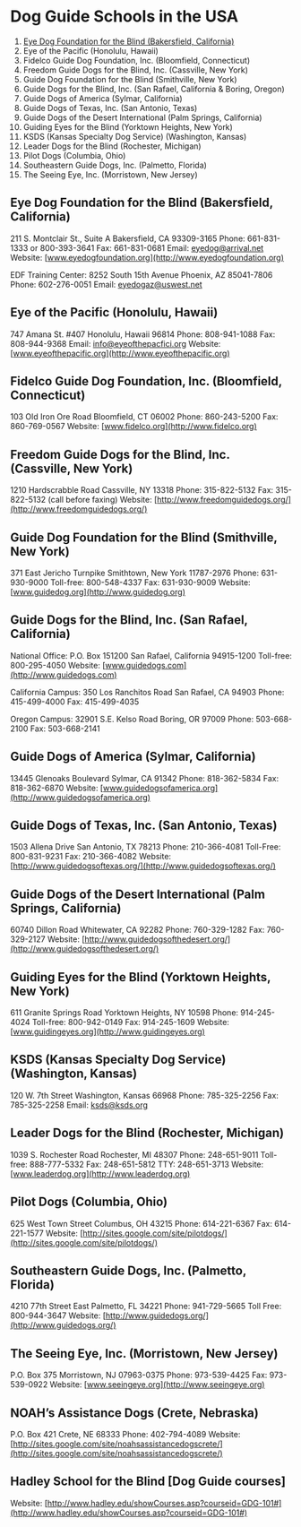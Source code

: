 # Dog Guide Schools in the USA

1. [Eye Dog Foundation for the Blind (Bakersfield, California)](#eye-dog-foundation-for-the-blind-bakersfield-california)
2. Eye of the Pacific (Honolulu, Hawaii)
3. Fidelco Guide Dog Foundation, Inc. (Bloomfield, Connecticut)
4. Freedom Guide Dogs for the Blind, Inc. (Cassville, New York)
5. Guide Dog Foundation for the Blind (Smithville, New York)
6. Guide Dogs for the Blind, Inc. (San Rafael, California & Boring, Oregon)
7. Guide Dogs of America (Sylmar, California)
8. Guide Dogs of Texas, Inc. (San Antonio, Texas)
9. Guide Dogs of the Desert International (Palm Springs, California)
10. Guiding Eyes for the Blind (Yorktown Heights, New York)
11. KSDS (Kansas Specialty Dog Service) (Washington, Kansas)
12. Leader Dogs for the Blind (Rochester, Michigan)
13. Pilot Dogs (Columbia, Ohio)
14. Southeastern Guide Dogs, Inc. (Palmetto, Florida)
15. The Seeing Eye, Inc. (Morristown, New Jersey)


## Eye Dog Foundation for the Blind (Bakersfield, California)

211 S. Montclair St., Suite A
Bakersfield, CA  93309-3165
Phone: 661-831-1333 or 800-393-3641
Fax: 661-831-0681
Email: [eyedog@arrival.net](mailto:eyedog@arrival.net)
Website: [www.eyedogfoundation.org](http://www.eyedogfoundation.org)

EDF Training Center: 
8252 South 15th Avenue
Phoenix, AZ  85041-7806 
Phone: 602-276-0051 
Email: [eyedogaz@uswest.net](mailto:eyedogaz@uswest.net)

## Eye of the Pacific (Honolulu, Hawaii)

747 Amana St. #407
Honolulu, Hawaii  96814
Phone: 808-941-1088
Fax: 808-944-9368
Email: [info@eyeofthepacfici.org](mailto:info@eyeofthepacfici.org)
Website: [www.eyeofthepacific.org](http://www.eyeofthepacific.org)

## Fidelco Guide Dog Foundation, Inc. (Bloomfield, Connecticut)

103 Old Iron Ore Road
Bloomfield, CT 06002
Phone: 860-243-5200
Fax: 860-769-0567
Website: [www.fidelco.org](http://www.fidelco.org)

## Freedom Guide Dogs for the Blind, Inc. (Cassville, New York)

1210 Hardscrabble Road
Cassville, NY 13318
Phone: 315-822-5132
Fax: 315-822-5132 (call before faxing)
Website: [http://www.freedomguidedogs.org/](http://www.freedomguidedogs.org/)

## Guide Dog Foundation for the Blind (Smithville, New York)

371 East Jericho Turnpike
Smithtown, New York 11787-2976
Phone: 631-930-9000
Toll-free: 800-548-4337
Fax: 631-930-9009
Website: [www.guidedog.org](http://www.guidedog.org)

## Guide Dogs for the Blind, Inc. (San Rafael, California)

National Office:
P.O. Box 151200
San Rafael, California 94915-1200
Toll-free: 800-295-4050
Website: [www.guidedogs.com](http://www.guidedogs.com)

California Campus:
350 Los Ranchitos Road
San Rafael, CA 94903
Phone: 415-499-4000
Fax: 415-499-4035

Oregon Campus:
32901 S.E. Kelso Road
Boring, OR 97009
Phone: 503-668-2100
Fax: 503-668-2141

## Guide Dogs of America (Sylmar, California)

13445 Glenoaks Boulevard
Sylmar, CA 91342
Phone: 818-362-5834
Fax: 818-362-6870
Website: [www.guidedogsofamerica.org](http://www.guidedogsofamerica.org)

## Guide Dogs of Texas, Inc. (San Antonio, Texas)

1503 Allena Drive
San Antonio, TX 78213
Phone: 210-366-4081 
Toll-Free: 800-831-9231
Fax: 210-366-4082
Website: [http://www.guidedogsoftexas.org/](http://www.guidedogsoftexas.org/)

## Guide Dogs of the Desert International (Palm Springs, California)

60740 Dillon Road
Whitewater, CA 92282
Phone: 760-329-1282
Fax: 760-329-2127
Website: [http://www.guidedogsofthedesert.org/](http://www.guidedogsofthedesert.org/)

## Guiding Eyes for the Blind (Yorktown Heights, New York)

611 Granite Springs Road
Yorktown Heights, NY 10598
Phone: 914-245-4024
Toll-free: 800-942-0149
Fax: 914-245-1609
Website: [www.guidingeyes.org](http://www.guidingeyes.org)

## KSDS (Kansas Specialty Dog Service) (Washington, Kansas)

120 W. 7th Street
Washington, Kansas  66968
Phone: 785-325-2256
Fax: 785-325-2258
Email: [ksds@ksds.org](mailto:ksds@ksds.org)

## Leader Dogs for the Blind (Rochester, Michigan)

1039 S. Rochester Road
Rochester, MI 48307
Phone: 248-651-9011
Toll-free: 888-777-5332
Fax: 248-651-5812
TTY: 248-651-3713
Website: [www.leaderdog.org](http://www.leaderdog.org)

## Pilot Dogs (Columbia, Ohio)

625 West Town Street
Columbus, OH 43215
Phone: 614-221-6367
Fax: 614-221-1577
Website: [http://sites.google.com/site/pilotdogs/](http://sites.google.com/site/pilotdogs/)

## Southeastern Guide Dogs, Inc. (Palmetto, Florida)

4210 77th Street East
Palmetto, FL 34221
Phone: 941-729-5665 
Toll Free: 800-944-3647
Website: [http://www.guidedogs.org/](http://www.guidedogs.org/)

## The Seeing Eye, Inc. (Morristown, New Jersey)

P.O. Box 375
Morristown, NJ 07963-0375
Phone: 973-539-4425
Fax: 973-539-0922
Website: [www.seeingeye.org](http://www.seeingeye.org)

## NOAH’s Assistance Dogs (Crete, Nebraska)

P.O. Box 421
Crete, NE 68333
Phone: 402-794-4089
Website: [http://sites.google.com/site/noahsassistancedogscrete/](http://sites.google.com/site/noahsassistancedogscrete/)

## Hadley School for the Blind [Dog Guide courses]

Website: [http://www.hadley.edu/showCourses.asp?courseid=GDG-101#](http://www.hadley.edu/showCourses.asp?courseid=GDG-101#)